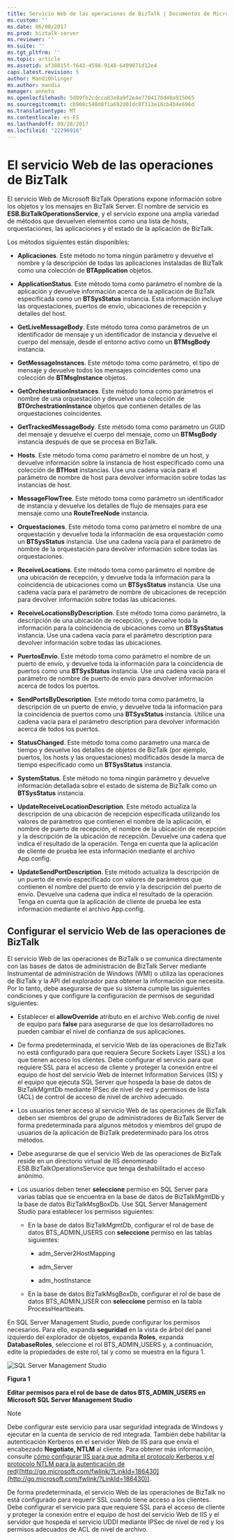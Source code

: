 ```yaml
---
title: Servicio Web de las operaciones de BizTalk | Documentos de Microsoft
ms.custom: ''
ms.date: 06/08/2017
ms.prod: biztalk-server
ms.reviewer: ''
ms.suite: ''
ms.tgt_pltfrm: ''
ms.topic: article
ms.assetid: af38815f-f643-4598-9148-6499071d12e4
caps.latest.revision: 5
author: MandiOhlinger
ms.author: mandia
manager: anneta
ms.openlocfilehash: 5d09fb2cdcca83e8a9f2e4e7704178d40a915065
ms.sourcegitcommit: cb908c540d8f1a692d01dc8f313e16cb4b4e696d
ms.translationtype: MT
ms.contentlocale: es-ES
ms.lasthandoff: 09/20/2017
ms.locfileid: "22296916"
---
```

# <a name="the-biztalk-operations-web-service"></a>El servicio Web de las operaciones de BizTalk
El servicio Web de Microsoft BizTalk Operations expone información sobre los objetos y los mensajes en BizTalk Server. El nombre de servicio es **ESB.BizTalkOperationsService**, y el servicio expone una amplia variedad de métodos que devuelven elementos como una lista de hosts, orquestaciones, las aplicaciones y el estado de la aplicación de BizTalk.  
  
 Los métodos siguientes están disponibles:  
  
-   **Aplicaciones**. Este método no toma ningún parámetro y devuelve el nombre y la descripción de todas las aplicaciones instaladas de BizTalk como una colección de **BTApplication** objetos.  
  
-   **ApplicationStatus**. Este método toma como parámetro el nombre de la aplicación y devuelve información acerca de la aplicación de BizTalk especificada como un **BTSysStatus** instancia. Esta información incluye las orquestaciones, puertos de envío, ubicaciones de recepción y detalles del host.  
  
-   **GetLiveMessageBody**. Este método toma como parámetros de un identificador de mensaje y un identificador de instancia y devuelve el cuerpo del mensaje, desde el entorno activo como un **BTMsgBody** instancia.  
  
-   **GetMessageInstances**. Este método toma como parámetro, el tipo de mensaje y devuelve todos los mensajes coincidentes como una colección de **BTMsgInstance** objetos.  
  
-   **GetOrchestrationInstances**. Este método toma como parámetros el nombre de una orquestación y devuelve una colección de **BTOrchestrationInstance** objetos que contienen detalles de las orquestaciones coincidentes.  
  
-   **GetTrackedMessageBody**. Este método toma como parámetro un GUID del mensaje y devuelve el cuerpo del mensaje, como un **BTMsgBody** instancia después de que se procesa en BizTalk.  
  
-   **Hosts**. Este método toma como parámetro el nombre de un host, y devuelve información sobre la instancia de host especificado como una colección de **BTHost** instancias. Use una cadena vacía para el parámetro de nombre de host para devolver información sobre todas las instancias de host.  
  
-   **MessageFlowTree**. Este método toma como parámetro un identificador de instancia y devuelve los detalles de flujo de mensajes para ese mensaje como una **RouteTreeNode** instancia.  
  
-   **Orquestaciones**. Este método toma como parámetro el nombre de una orquestación y devuelve toda la información de esa orquestación como un **BTSysStatus** instancia. Use una cadena vacía para el parámetro de nombre de la orquestación para devolver información sobre todas las orquestaciones.  
  
-   **ReceiveLocations**. Este método toma como parámetro el nombre de una ubicación de recepción, y devuelve toda la información para la coincidencia de ubicaciones como un **BTSysStatus** instancia. Use una cadena vacía para el parámetro de nombre de ubicaciones de recepción para devolver información sobre todas las ubicaciones.  
  
-   **ReceiveLocationsByDescription**. Este método toma como parámetro, la descripción de una ubicación de recepción, y devuelve toda la información para la coincidencia de ubicaciones como un **BTSysStatus** instancia. Use una cadena vacía para el parámetro description para devolver información sobre todas las ubicaciones.  
  
-   **PuertosEnvío**. Este método toma como parámetro el nombre de un puerto de envío, y devuelve toda la información para la coincidencia de puertos como una **BTSysStatus** instancia. Use una cadena vacía para el parámetro de nombre de puerto de envío para devolver información acerca de todos los puertos.  
  
-   **SendPortsByDescription**. Este método toma como parámetro, la descripción de un puerto de envío, y devuelve toda la información para la coincidencia de puertos como una **BTSysStatus** instancia. Utilice una cadena vacía para el parámetro description para devolver información acerca de todos los puertos.  
  
-   **StatusChanged**. Este método toma como parámetro una marca de tiempo y devuelve los detalles de objetos de BizTalk (por ejemplo, puertos, los hosts y las orquestaciones) modificados desde la marca de tiempo especificado como un **BTSysStatus** instancia.  
  
-   **SystemStatus**. Este método no toma ningún parámetro y devuelve información detallada sobre el estado de sistema de BizTalk como un **BTSysStatus** instancia.  
  
-   **UpdateReceiveLocationDescription**. Este método actualiza la descripción de una ubicación de recepción especificada utilizando los valores de parámetros que contienen el nombre de la aplicación, el nombre de puerto de recepción, el nombre de la ubicación de recepción y la descripción de la ubicación de recepción. Devuelve una cadena que indica el resultado de la operación. Tenga en cuenta que la aplicación de cliente de prueba lee esta información mediante el archivo App.config.  
  
-   **UpdateSendPortDescription**. Este método actualiza la descripción de un puerto de envío especificado con valores de parámetros que contienen el nombre del puerto de envío y la descripción del puerto de envío. Devuelve una cadena que indica el resultado de la operación. Tenga en cuenta que la aplicación de cliente de prueba lee esta información mediante el archivo App.config.  
  
## <a name="configuring-the-biztalk-operations-web-service"></a>Configurar el servicio Web de las operaciones de BizTalk  
 El servicio Web de las operaciones de BizTalk o se comunica directamente con las bases de datos de administración de BizTalk Server mediante Instrumental de administración de Windows (WMI) o utiliza las operaciones de BizTalk y la API del explorador para obtener la información que necesita. Por lo tanto, debe asegurarse de que su sistema cumple las siguientes condiciones y que configure la configuración de permisos de seguridad siguientes:  
  
-   Establecer el **allowOverride** atributo en el archivo Web.config de nivel de equipo para **false** para asegurarse de que los desarrolladores no pueden cambiar el nivel de confianza de sus aplicaciones.  
  
-   De forma predeterminada, el servicio Web de las operaciones de BizTalk no está configurado para que requiera Secure Sockets Layer (SSL) a los que tienen acceso los clientes. Debe configurar el servicio para que requiere SSL para el acceso de cliente y proteger la conexión entre el equipo de host del servicio Web de Internet Information Services (IIS) y el equipo que ejecuta SQL Server que hospeda la base de datos de BizTalkMgmtDb mediante IPSec de nivel de red y permisos de lista (ACL) de control de acceso de nivel de archivo adecuado.  
  
-   Los usuarios tener acceso al servicio Web de las operaciones de BizTalk deben ser miembros del grupo de administradores de BizTalk Server de forma predeterminada para algunos métodos y miembros del grupo de usuarios de la aplicación de BizTalk predeterminado para los otros métodos.  
  
-   Debe asegurarse de que el servicio Web de las operaciones de BizTalk reside en un directorio virtual de IIS denominado ESB.BizTalkOperationsService que tenga deshabilitado el acceso anónimo.  
  
-   Los usuarios deben tener **seleccione** permiso en SQL Server para varias tablas que se encuentra en la base de datos de BizTalkMgmtDb y la base de datos BizTalkMsgBoxDb. Use SQL Server Management Studio para establecer los permisos siguientes:  
  
    -   En la base de datos BizTalkMgmtDb, configurar el rol de base de datos BTS_ADMIN_USERS con **seleccione** permiso en las tablas siguientes:  
  
        -   adm_Server2HostMapping  
  
        -   adm_Server  
  
        -   adm_hostInstance  
  
    -   En la base de datos BizTalkMsgBoxDb, configurar el rol de base de datos BTS_ADMIN_USER con **seleccione** permiso en la tabla ProcessHeartbeats.  
  
 En SQL Server Management Studio, puede configurar los permisos necesarios. Para ello, expanda **seguridad** en la vista de árbol del panel izquierdo del explorador de objetos, expanda **Roles**, expanda **DatabaseRoles**, seleccione el rol BTS_ADMIN_USERS y, a continuación, edite la propiedades de este rol, tal y como se muestra en la figura 1.  
  
 ![SQL Server Management Studio](../esb-toolkit/media/ch4-sqlservermgmtstudio.gif "SQLServerMgmtStudio Ch4")  
  
 **Figura 1**  
  
 **Editar permisos para el rol de base de datos BTS_ADMIN_USERS en Microsoft SQL Server Management Studio**  
  
> [!NOTE]
>  Debe configurar este servicio para usar seguridad integrada de Windows y ejecutar en la cuenta de servicio de red integrada. También debe habilitar la autenticación Kerberos en el servidor Web de IIS para que envía el encabezado **Negotiate, NTLM** al cliente. Para obtener más información, consulte [cómo configurar IIS para que admita el protocolo Kerberos y el protocolo NTLM para la autenticación de red](http://go.microsoft.com/fwlink/?LinkId=186430)([http://go.microsoft.com/fwlink/?LinkId=186430](http://go.microsoft.com/fwlink/?LinkId=186430)).  
>   
>  De forma predeterminada, el servicio Web de las operaciones de BizTalk no está configurado para requerir SSL cuando tiene acceso a los clientes. Debe configurar el servicio para que requiere SSL para el acceso de cliente y proteger la conexión entre el equipo de host del servicio Web de IIS y el servidor que hospeda el servicio UDDI mediante IPSec de nivel de red y los permisos adecuados de ACL de nivel de archivo.